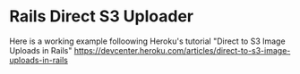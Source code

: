 # Rails Direct S3 Uploader

Here is a working example folloowing Heroku's tutorial
"Direct to S3 Image Uploads in Rails"
https://devcenter.heroku.com/articles/direct-to-s3-image-uploads-in-rails